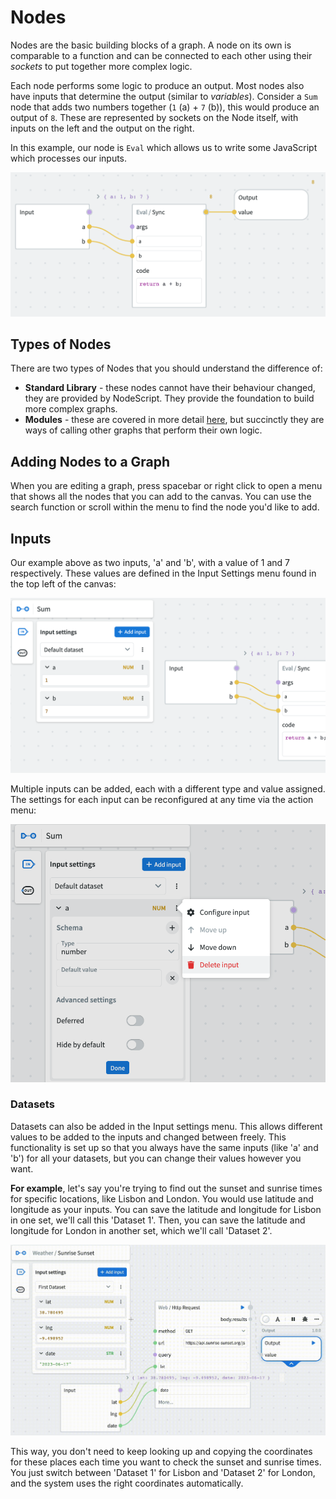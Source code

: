 # Nodes

Nodes are the basic building blocks of a graph. A node on its own is comparable to a function and can be connected to each other using their _sockets_ to put together more complex logic.

Each node performs some logic to produce an output. Most nodes also have inputs that determine the output (similar to _variables_). Consider a `Sum` node that adds two numbers together (`1` (a) + `7` (b)), this would produce an output of `8`. These are represented by sockets on the Node itself, with inputs on the left and the output on the right.

In this example, our node is `Eval` which allows us to write some JavaScript which processes our inputs.

![Sum Graph](./images/nodes/nodes-output.png)

## Types of Nodes

There are two types of Nodes that you should understand the difference of:

 - **Standard Library** - these nodes cannot have their behaviour changed, they are provided by NodeScript. They provide the foundation to build more complex graphs.
 - **Modules** - these are covered in more detail [here](./modules.md), but succinctly they are ways of calling other graphs that perform their own logic.

## Adding Nodes to a Graph

When you are editing a graph, press spacebar or right click to open a menu that shows all the nodes that you can add to the canvas. You can use the search function or scroll within the menu to find the node you'd like to add.

## Inputs

Our example above as two inputs, 'a' and 'b', with a value of 1 and 7 respectively. These values are defined in the Input Settings menu found in the top left of the canvas:

![Input Settings](./images/nodes/input-settings.png)

Multiple inputs can be added, each with a different type and value assigned. The settings for each input can be reconfigured at any time via the action menu:  

![Configure Input](./images/nodes/configure-input.png)

### Datasets

Datasets can also be added in the Input settings menu. This allows different values to be added to the inputs and changed between freely.  This functionality is set up so that you always have the same inputs (like 'a' and 'b') for all your datasets, but you can change their values however you want.

**For example**, let's say you're trying to find out the sunset and sunrise times for specific locations, like Lisbon and London. You would use latitude and longitude as your inputs. You can save the latitude and longitude for Lisbon in one set, we'll call this 'Dataset 1'. Then, you can save the latitude and longitude for London in another set, which we'll call 'Dataset 2'.

![Input setting one](./images/nodes/datasets.gif)

This way, you don't need to keep looking up and copying the coordinates for these places each time you want to check the sunset and sunrise times. You just switch between 'Dataset 1' for Lisbon and 'Dataset 2' for London, and the system uses the right coordinates automatically.







